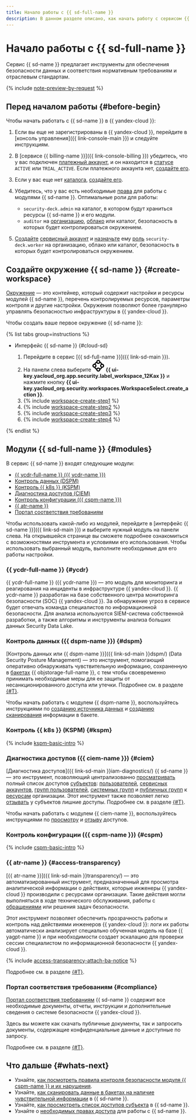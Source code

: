 ```yaml
---
title: Начало работы с {{ sd-full-name }}
description: В данном разделе описано, как начать работу с сервисом {{ sd-name }} и использовать входящие в него инструменты.
---
```


# Начало работы с {{ sd-full-name }}

Сервис {{ sd-name }} предлагает инструменты для обеспечения безопасности данных и соответствия нормативным требованиям и отраслевым стандартам.

{% include [note-preview-by-request](../_includes/note-preview-by-request.md) %}

## Перед началом работы {#before-begin}

Чтобы начать работать c {{ sd-name }} в {{ yandex-cloud }}:

1. Если вы еще не зарегистрированы в {{ yandex-cloud }}, перейдите в [консоль управления]({{ link-console-main }}) и следуйте инструкциям.
1. В [сервисе {{ billing-name }}]({{ link-console-billing }}) убедитесь, что у вас подключен [платежный аккаунт](../billing/concepts/billing-account.md), и он находится в [статусе](../billing/concepts/billing-account-statuses.md) `ACTIVE` или `TRIAL_ACTIVE`. Если платежного аккаунта нет, [создайте его](../billing/quickstart/index.md#create_billing_account).
1. Если у вас еще нет [каталога](../resource-manager/concepts/resources-hierarchy.md#folder), [создайте его](../resource-manager/operations/folder/create.md).
1. Убедитесь, что у вас есть необходимые [права](./security/index.md) для работы с модулями {{ sd-name }}. Оптимальные роли для работы:

    * `security-deck.admin` на каталог, в котором будут храниться ресурсы {{ sd-name }} и его модули.
    * `auditor` на [организацию](../organization/concepts/organization.md), [облако](../resource-manager/concepts/resources-hierarchy.md#cloud) или каталог, безопасность в которых будет контролироваться окружением.
1. [Создайте](../iam/operations/sa/create.md) [сервисный аккаунт](../iam/concepts/users/service-accounts.md) и [назначьте](../iam/operations/sa/assign-role-for-sa.md) ему [роль](./security/index.md#security-deck-worker) `security-deck.worker` на организацию, облако или каталог, безопасность в которых будет контролироваться окружением.

## Создайте окружение {{ sd-name }} {#create-workspace}

[Окружение](./concepts/workspace.md) — это контейнер, который содержит настройки и ресурсы модулей {{ sd-name }}, перечень контролируемых ресурсов, параметры контроля и другие настройки. Окружения позволяют более гранулярно управлять безопасностью инфраструктуры в {{ yandex-cloud }}.

Чтобы создать ваше первое окружение {{ sd-name }}:

{% list tabs group=instructions %}

- Интерфейс {{ sd-name }} {#cloud-sd}

  1. Перейдите в сервис [{{ sd-full-name }}]({{ link-sd-main }}).
  1. На панели слева выберите ![vector-circle](../_assets/console-icons/vector-circle.svg) **{{ ui-key.yacloud_org.app.security.label_workspace_12Kax }}** и нажмите кнопку **{{ ui-key.yacloud_org.security.workspaces.WorkspaceSelect.create_action }}**.
  1. {% include [workspace-create-step1](../_includes/security-deck/workspace-create-step1.md) %}
  1. {% include [workspace-create-step2](../_includes/security-deck/workspace-create-step2.md) %}
  1. {% include [workspace-create-step3](../_includes/security-deck/workspace-create-step3.md) %}
  1. {% include [workspace-create-step4](../_includes/security-deck/workspace-create-step4.md) %}

{% endlist %}

## Модули {{ sd-full-name }} {#modules}

В сервис {{ sd-name }} входят следующие модули:

* [{{ ycdr-full-name }} ({{ ycdr-name }})](#ycdr)
* [Контроль данных (DSPM)](#dspm)
* [Контроль {{ k8s }} (KSPM)](#kspm)
* [Диагностика доступов (CIEM)](#ciem)
* [Контроль конфигурации ({{ cspm-name }})](#cspm)
* [{{ atr-name }}](#access-transparency)
* [Портал соответствия требованиям](#compliance)

Чтобы использовать какой-либо из модулей, перейдите в [интерфейс {{ sd-name }}]({{ link-sd-main }}) и выберите нужный модуль на панели слева. На открывшейся странице вы сможете подробнее ознакомиться с возможностями инструмента и условиями его использования. Чтобы использовать выбранный модуль, выполните необходимые для его работы настройки. 

### {{ ycdr-full-name }} {#ycdr}

{{ ycdr-full-name }} ({{ ycdr-name }}) — это модуль для мониторинга и реагирования на инциденты в инфраструктуре {{ yandex-cloud }}. {{ ycdr-name }} разработан на базе собственного центра мониторинга безопасности (SOC) {{ yandex-cloud }}. За обнаружение угроз в сервисе будет отвечать команда специалистов по информационной безопасности. Для анализа используются SIEM-система собственной разработки, а также алгоритмы и инструменты анализа больших данных Security Data Lake.

### Контроль данных ({{ dspm-name }}) {#dspm}

[Контроль данных или {{ dspm-name }}]({{ link-sd-main }}dspm/) (Data Security Posture Management) — это инструмент, помогающий оперативно обнаруживать чувствительную информацию, сохраненную в [бакетах](../storage/concepts/bucket.md) {{ objstorage-full-name }}, с тем чтобы своевременно принимать необходимые меры для ее защиты от несанкционированного доступа или утечки. Подробнее см. в разделе [{#T}](./concepts/dspm.md).

Чтобы начать работать с модулем {{ dspm-name }}, воспользуйтесь инструкциями по [созданию источника данных](./operations/dspm/create-data-source.md) и [созданию сканирования](./operations/dspm/create-scan.md) информации в бакете.

### Контроль {{ k8s }} (KSPM) {#kspm}

{% include [kspm-basic-intro](../_includes/security-deck/kspm-basic-intro.md) %}

### Диагностика доступов ({{ ciem-name }}) {#ciem}

[Диагностика доступов]({{ link-sd-main }}iam-diagnostics/) {{ sd-name }} — это инструмент, позволяющий централизованно [просматривать](./operations/ciem/view-permissions.md) полный список доступов [субъектов](../iam/concepts/access-control/index.md#subject): [пользователей](../overview/roles-and-resources.md#users), [сервисных аккаунтов](../iam/concepts/users/service-accounts.md), [групп пользователей](../organization/concepts/groups.md), [системных групп](../iam/concepts/access-control/system-group.md) и [публичных групп](../iam/concepts/access-control/public-group.md) к [ресурсам](../iam/concepts/access-control/resources-with-access-control.md) организации. Этот инструмент также позволяет легко [отзывать](./operations/ciem/revoke-permissions.md) у субъектов лишние доступы. Подробнее см. в разделе [{#T}](./concepts/ciem.md).

Чтобы начать работать с модулем {{ ciem-name }}, воспользуйтесь инструкциями по [просмотру](./operations/ciem/view-permissions.md) и [отзыву](./operations/ciem/revoke-permissions.md) доступов.

### Контроль конфигурации ({{ cspm-name }}) {#cspm}

{% include [cspm-basic-intro](../_includes/security-deck/cspm-basic-intro.md) %}

### {{ atr-name }} {#access-transparency}

[{{ atr-name }}]({{ link-sd-main }}transparency/) — это автоматизированный инструмент, предназначенный для просмотра аналитической информации о действиях, которые инженеры {{ yandex-cloud }} производили с ресурсами организации. Такие действия могли выполняться в ходе технического обслуживания, работы с [обращениями](../support/overview.md) или решения задач безопасности.

Этот инструмент позволяет обеспечить прозрачность работы и контроль над действиями инженеров {{ yandex-cloud }}: логи их работы автоматически анализирует специально обученная модель на базе {{ yagpt-name }} и при необходимости создает эскалацию для проверки сессии специалистом по информационной безопасности {{ yandex-cloud }}.

{% include [access-transparency-attach-ba-notice](../_includes/security-deck/access-transparency-attach-ba-notice.md) %}

Подробнее см. в разделе [{#T}](./concepts/access-transparency.md).

### Портал соответствия требованиям {#compliance}

[Портал соответствия требованиям](https://yandex.cloud/ru/security/compliance-portal) {{ sd-name }} содержит все необходимые документы, отчеты, инструкции и дополнительные сведения о системе безопасности {{ yandex-cloud }}.

Здесь вы можете как скачать публичные документы, так и запросить документы, содержащие конфиденциальные данные и доступные по запросу.

Подробнее см. в разделе [{#T}](./concepts/compliance.md).

## Что дальше {#whats-next}

* Узнайте, [как посмотреть правила контроля безопасности модуля {{ cspm-name }} и их нарушения](./operations/cspm/view-rules.md).
* Узнайте, [как сканировать данные в бакетах на наличие чувствительной информации](./operations/dspm/create-scan.md) в {{ sd-name }}.
* Узнайте, [как просмотреть список доступов субъекта](./operations/ciem/view-permissions.md) в {{ sd-name }}.
* Узнайте о [необходимых правах доступа](./security/index.md) для работы с {{ sd-name }}.